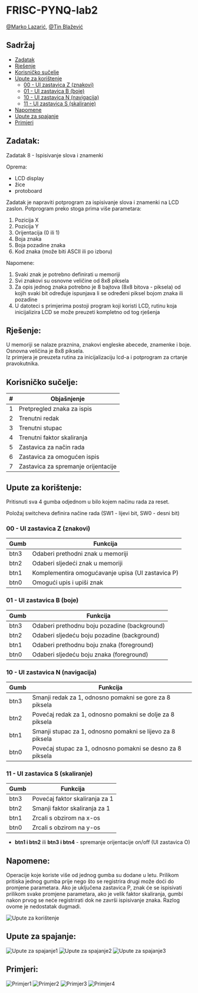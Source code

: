 # FRISC-PYNQ-lab2

[@Marko Lazarić](https://github.com/mlazaric), [@Tin Blažević](https://github.com/TinBlazevic)

## Sadržaj
- [Zadatak](#zadatak)
- [Rješenje](#rješenje)
- [Korisničko sučelje](#korisničko-sučelje)
- [Upute za korištenje](#upute-za-korištenje)
  - [00 - UI zastavica Z (znakovi)](#00---ui-zastavica-z-znakovi)
  - [01 - UI zastavica B (boje)](#01---ui-zastavica-b-boje)
  - [10 - UI zastavica N (navigacija)](#10---ui-zastavica-n-navigacija)
  - [11 - UI zastavica S (skaliranje)](#11---ui-zastavica-s-skaliranje)
- [Napomene](#napomene)
- [Upute za spajanje](#upute-za-spajanje)
- [Primjeri](#primjeri)

## Zadatak: 
Zadatak 8 - Ispisivanje slova i znamenki

Oprema:
- LCD display
- žice
- protoboard

Zadatak je napraviti potprogram za ispisivanje slova i znamenki na LCD zaslon. Potprogram
preko stoga prima više parametara:
1. Pozicija X
2. Pozicija Y
3. Orijentacija (0 ili 1)
4. Boja znaka
5. Boja pozadine znaka
6. Kod znaka (može biti ASCII ili po izboru)

Napomene:
1. Svaki znak je potrebno definirati u memoriji
2. Svi znakovi su osnovne veličine od 8x8 piksela
3. Za opis jednog znaka potrebno je 8 bajtova (8x8 bitova - piksela) od kojih svaki bit
određuje ispunjava li se određeni piksel bojom znaka ili pozadine
4. U datoteci s primjerima postoji program koji koristi LCD, rutinu koja inicijalizira LCD se
može preuzeti kompletno od tog rješenja

## Rješenje:
U memoriji se nalaze praznina, znakovi engleske abecede, znamenke i boje.  
Osnovna veličina je 8x8 piksela.  
Iz primjera je preuzeta rutina za inicijalizaciju lcd-a i potprogram za crtanje pravokutnika.  

## Korisničko sučelje: 
| # | Objašnjenje                          |
|---|--------------------------------------|
| 1 | Pretpregled znaka za ispis           |
| 2 | Trenutni redak                       |
| 3 | Trenutni stupac                      |
| 4 | Trenutni faktor skaliranja           |
| 5 | Zastavica za način rada              |
| 6 | Zastavica za omogućen ispis          |
| 7 | Zastavica za spremanje orijentacije  |

## Upute za korištenje:
Pritisnuti sva 4 gumba odjednom u bilo kojem načinu rada za reset.

Položaj switcheva definira načine rada (SW1 - lijevi bit, SW0 - desni bit)

### 00 - UI zastavica Z (znakovi)  
| Gumb | Funkcija                                           |
|------|----------------------------------------------------|
| btn3 | Odaberi prethodni znak u memoriji                  |
| btn2 | Odaberi sljedeći znak u memoriji                   |
| btn1 | Komplementira omogućavanje upisa (UI zastavica P)  |
| btn0 | Omogući upis i upiši znak                          |
    
### 01 - UI zastavica B (boje) 
| Gumb | Funkcija                                           |
|------|----------------------------------------------------|
| btn3 | Odaberi prethodnu boju pozadine (background)       |
| btn2 | Odaberi sljedeću boju pozadine (background)        |
| btn1 | Odaberi prethodnu boju znaka (foreground)          |
| btn0 | Odaberi sljedeću boju znaka (foreground)           | 
    
### 10 - UI zastavica N (navigacija)  
| Gumb | Funkcija                                                      |
|------|---------------------------------------------------------------|
| btn3 | Smanji redak za 1, odnosno pomakni se gore za 8 piksela       |
| btn2 | Povećaj redak za 1, odnosno pomakni se dolje za 8 piksela     |
| btn1 | Smanji stupac za 1, odnosno pomakni se lijevo za 8 piksela    |
| btn0 | Povećaj stupac za 1, odnosno pomakni se desno za 8 piksela    | 
    
### 11 - UI zastavica S (skaliranje)
| Gumb | Funkcija                         |
|------|----------------------------------|
| btn3 | Povećaj faktor skaliranja za 1   |
| btn2 | Smanji faktor skaliranja za 1    |
| btn1 | Zrcali s obzirom na x-os         |
| btn0 | Zrcali s obzirom na y-os         | 
	
 * **btn1 i btn2** ili **btn3 i btn4** - spremanje orijentacije on/off (UI zastavica O)
 
 ## Napomene:
 
Operacije koje koriste više od jednog gumba su dodane u letu. Prilikom pritiska jednog gumba prije nego što se registrira drugi može doći do promjene parametara. Ako je uključena zastavica P, znak će se ispisivati prilikom svake promjene parametara, ako je velik faktor skaliranja, gumbi nakon prvog se neće registrirati dok ne završi ispisivanje znaka. Razlog ovome je nedostatak dugmadi.
    
![Upute za korištenje](Slike/upute/4.jpg)


## Upute za spajanje:

![Upute za spajanje1](Slike/upute/1.jpg)
![Upute za spajanje2](Slike/upute/2.jpg)
![Upute za spajanje3](Slike/upute/3.jpg)


## Primjeri:

![Primjer1](Slike/primjeri/11.jpg)
![Primjer2](Slike/primjeri/10.jpg)
![Primjer3](Slike/primjeri/9.jpg)
![Primjer4](Slike/primjeri/8.jpg)
